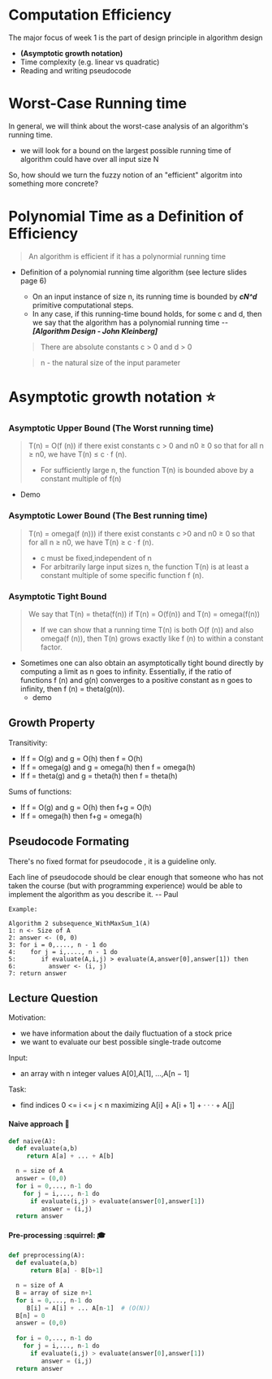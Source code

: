# Computation Efficiency
The major focus of week 1 is the part of design principle in algorithm design 
 - **(Asymptotic growth notation)**
 - Time complexity (e.g. linear vs quadratic)
 - Reading and writing pseudocode

# Worst-Case Running time
In general, we will think about the worst-case analysis of an algorithm's running time.

- we will look for a bound on the largest possible running time of algorithm could have over all input size N

So, how should we turn the fuzzy notion of an "efficient" algoritm into something more concrete?

# Polynomial Time as a Definition of Efficiency

> An algorithm is efficient if it has a polynormial running time

- Definition of a polynomial running time algorithm (see lecture slides page 6)
    -  On an input instance of size n, its running time is bounded by **_cN^d_** primitive computational steps.
    - In any case, if this running-time bound holds, for some c and d, then we say that the algorithm has a polynomial running time -- **_[Algorithm Design - John Kleinberg]_**
    > There are absolute constants c > 0 and d > 0

    > n - the natural size of the input parameter
    

# Asymptotic growth notation :star:
### Asymptotic Upper Bound (The Worst running time) 
> T(n) = O(f (n)) if there exist constants c > 0 and n0 ≥ 0 so that for all n ≥ n0, we have T(n) ≤ c · f (n). 
> - For sufficiently large n, the function T(n) is bounded above by a constant multiple of f(n)
   - Demo 
### Asymptotic Lower Bound (The Best running time)
> T(n) = omega(f (n))) if there exist constants c >0 and n0 ≥ 0 so that for all n ≥ n0, we have T(n) ≥ c · f (n). 
> - c must be fixed,independent of n
> - For arbitrarily large input sizes n, the function T(n) is at least a constant multiple of some specific function f (n).
### Asymptotic Tight Bound 
> We say that T(n) = theta(f(n)) if T(n) = O(f(n)) and T(n) = omega(f(n))
> - If we can show that a running time T(n) is both O(f (n)) and also omega(f (n)), then T(n) grows exactly like f (n) to within a constant factor.
* Sometimes one can also obtain an asymptotically tight bound directly by computing a limit as n goes to infinity. Essentially, if the ratio of functions f (n) and g(n) converges to a positive constant as n goes to infinity, then f (n) = theta(g(n)).
    - demo 
## Growth Property
Transitivity:
- If f = O(g) and g = O(h) then f = O(h) 
- If f = omega(g) and g = omega(h) then f = omega(h) 
- If f = theta(g) and g = theta(h) then f = theta(h)

Sums of functions:
- If f = O(g) and g = O(h) then f+g = O(h) 
- If f = omega(h) then f+g = omega(h)

## Pseudocode Formating
There's no fixed format for pseudocode , it is a guideline only.

Each line of pseudocode should be clear enough that someone who has not taken the course (but with programming experience) would be able to implement the algorithm as you describe it. -- Paul

```pseudocode
Example:

Algorithm 2 subsequence_WithMaxSum_1(A)
1: n <- Size of A
2: answer <- (0, 0)
3: for i = 0,...., n - 1 do
4:    for j = i,...., n - 1 do
5:       if evaluate(A,i,j) > evaluate(A,answer[0],answer[1]) then
6:         answer <- (i, j)
7: return answer

```
## Lecture Question

Motivation:
- we have information about the daily fluctuation of a stock price
- we want to evaluate our best possible single-trade outcome

Input:
- an array with n integer values A[0],A[1], ...,A[n − 1]

Task:
- find indices 0 <= i <= j < n maximizing
A[i] + A[i + 1] + · · · + A[j]

#### Naive approach :pear:
```python
def naive(A):
  def evaluate(a,b)
     return A[a] + ... + A[b]

  n = size of A
  answer = (0,0)
  for i = 0,..., n-1 do
    for j = i,..., n-1 do
      if evaluate(i,j) > evaluate(answer[0],answer[1])
         answer = (i,j)
  return answer
```
#### Pre-processing :squirrel: :mortar_board:

```python
def preprocessing(A):
  def evaluate(a,b)
      return B[a] - B[b+1]

  n = size of A
  B = array of size n+1
  for i = 0,..., n-1 do
     B[i] = A[i] + ... A[n-1]  # (O(N))
  B[n] = 0
  answer = (0,0)
  
  for i = 0,..., n-1 do
    for j = i,..., n-1 do
      if evaluate(i,j) > evaluate(answer[0],answer[1])
         answer = (i,j)
  return answer
```
